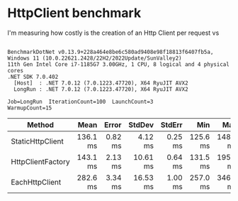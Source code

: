 # HttpClient benchmark

I'm measuring how costly is the creation of an Http Client per request vs 

```

BenchmarkDotNet v0.13.9+228a464e8be6c580ad9408e98f18813f6407fb5a, Windows 11 (10.0.22621.2428/22H2/2022Update/SunValley2)
11th Gen Intel Core i7-1185G7 3.00GHz, 1 CPU, 8 logical and 4 physical cores
.NET SDK 7.0.402
  [Host]  : .NET 7.0.12 (7.0.1223.47720), X64 RyuJIT AVX2
  LongRun : .NET 7.0.12 (7.0.1223.47720), X64 RyuJIT AVX2

Job=LongRun  IterationCount=100  LaunchCount=3  
WarmupCount=15  

```
| Method            | Mean     | Error   | StdDev   | StdErr  | Min      | Max      | Op/s  | Allocated |
|------------------ |---------:|--------:|---------:|--------:|---------:|---------:|------:|----------:|
| StaticHttpClient  | 136.1 ms | 0.82 ms |  4.12 ms | 0.25 ms | 125.6 ms | 148.5 ms | 7.346 | 110.22 KB |
| HttpClientFactory | 143.1 ms | 2.13 ms | 10.61 ms | 0.64 ms | 131.5 ms | 195.0 ms | 6.990 | 112.03 KB |
| EachHttpClient    | 282.6 ms | 3.34 ms | 16.53 ms | 1.00 ms | 257.0 ms | 346.1 ms | 3.539 | 129.56 KB |
